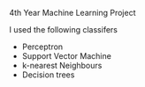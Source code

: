 4th Year Machine Learning Project

I used the following classifers

* Perceptron
* Support Vector Machine
* k-nearest Neighbours
* Decision trees
